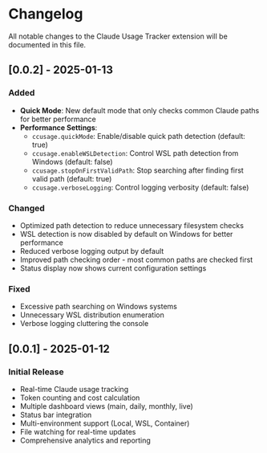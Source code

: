 # Changelog

All notable changes to the Claude Usage Tracker extension will be documented in this file.

## [0.0.2] - 2025-01-13

### Added
- **Quick Mode**: New default mode that only checks common Claude paths for better performance
- **Performance Settings**: 
  - `ccusage.quickMode`: Enable/disable quick path detection (default: true)
  - `ccusage.enableWSLDetection`: Control WSL path detection from Windows (default: false)
  - `ccusage.stopOnFirstValidPath`: Stop searching after finding first valid path (default: true)
  - `ccusage.verboseLogging`: Control logging verbosity (default: false)

### Changed
- Optimized path detection to reduce unnecessary filesystem checks
- WSL detection is now disabled by default on Windows for better performance
- Reduced verbose logging output by default
- Improved path checking order - most common paths are checked first
- Status display now shows current configuration settings

### Fixed
- Excessive path searching on Windows systems
- Unnecessary WSL distribution enumeration
- Verbose logging cluttering the console

## [0.0.1] - 2025-01-12

### Initial Release
- Real-time Claude usage tracking
- Token counting and cost calculation
- Multiple dashboard views (main, daily, monthly, live)
- Status bar integration
- Multi-environment support (Local, WSL, Container)
- File watching for real-time updates
- Comprehensive analytics and reporting